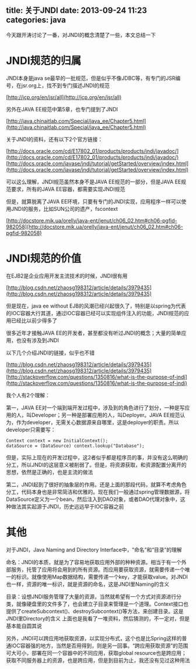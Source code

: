 title: 关于JNDI
date: 2013-09-24 11:23
categories: java
---
今天跟开涛讨论了一番，对JNDI的概念清楚了一些，本文总结一下 
<!--more-->

# JNDI规范的归属 

JNDI本身是java se最早的一批规范，但是似乎不像JDBC等，有专门的JSR编号，在jsr.org上，找不到专门描述JNDI的规范 

[http://jcp.org/en/jsr/all](http://jcp.org/en/jsr/all) 

另外在JAVA EE规范中第5章，也专门提到了JNDI 

[http://java.chinaitlab.com/Special/java_ee/Chapter5.html](http://java.chinaitlab.com/Special/java_ee/Chapter5.html) 

关于JNDI的资料，还有以下2个官方链接： 

[http://docs.oracle.com/cd/E17802_01/products/products/jndi/javadoc/](http://docs.oracle.com/cd/E17802_01/products/products/jndi/javadoc/) 
[http://docs.oracle.com/javase/jndi/tutorial/getStarted/overview/index.html](http://docs.oracle.com/javase/jndi/tutorial/getStarted/overview/index.html) 

可以这么理解，JNDI规范虽然本身不是JAVA EE规范的一部分，但是JAVA EE规范要求，所有的JAVA EE容器，都需要实现JNDI规范 

但是，就算脱离了JAVA EE环境，只要有专门的JNDI实现，应用程序一样可以使用JNDI的服务，比如SUN公司的遗产，fscontext 

[http://docstore.mik.ua/orelly/java-ent/jenut/ch06_02.htm#ch06-pgfid-982058](http://docstore.mik.ua/orelly/java-ent/jenut/ch06_02.htm#ch06-pgfid-982058) 

# JNDI规范的价值 

在EJB2是企业应用开发主流技术的时候，JNDI很有用 

[http://blog.csdn.net/zhaosg198312/article/details/3979435](http://blog.csdn.net/zhaosg198312/article/details/3979435) 

但是现在，java ee without EJB的风潮已经兴起很久了，特别是以spring为代表的IOC容器大行其道，通过IOC容器已经可以实现组件注入的功能，JNDI规范的应用已经比以前少得多了 

很多近年才接触JAVA EE的开发者，甚至都没有听过JNDI的概念；大量的简单应用，也没有涉及到JNDI 

以下几个介绍JNDI的链接，似乎也不错 

[http://blog.csdn.net/zhaosg198312/article/details/3979435](http://blog.csdn.net/zhaosg198312/article/details/3979435) 
[http://stackoverflow.com/questions/1350816/what-is-the-purpose-of-jndi](http://stackoverflow.com/questions/1350816/what-is-the-purpose-of-jndi) 

我个人有2个理解： 

第一，JAVA EE对一个端到端开发过程中，涉及到的角色进行了划分，一种是写应用的人，叫Developer；另一种是部署应用的人，叫Deployer。JAVA EE规范认为，作为developer，无需关心数据源来自哪里，这是deployer的职责。所以developer只需要写：
```
Context context = new InitialContext();
dataSource = (DataSource) context.lookup("Database");
```

但是，实际上现在的开发过程中，这2者似乎都是程序员的事，并没有这么明确的分工，所以JNDI的这层意义被削弱了。但是，将资源获取，和资源配置分离开的思想，依然是正确的，也是主流的做法 

第二，JNDI起到了很好的抽象层的作用。还是上面的那段代码，就算不考虑角色分工，代码本身也是非常简洁和优雅的。现在我们一般通过spring管理数据源，将DataSource定义为一个bean，然后注入到DAO对象，或者DAO代理对象中，这种做法其实起源于JNDI，历史远远早于IOC容器之前 

# 其他 

对于JNDI，Java Naming and Directory Interface中，“命名”和“目录”的理解 

命名：JNDI的本质，就是为了容易地获取应用外部的种种资源。相当于有一个外部服务，托管了应用将会用到的所有资源。而应用要获取资源，就需要传递一个唯一的标识。就像使用Map数据结构，需要传递一个key，才能获取value。对JNDI也一样，资源的唯一标识，就是资源的命名，这是JNDI里Naming的含义 

目录：设想JNDI服务管理了大量的资源，当然就希望有一个方式对资源进行分类，就像硬盘里的文件多了，也会建立子目录来管理是一个道理。Context接口也提供了createSubcontext()、destroySubcontext()等方法，来创建目录。这是JNDI里Directory的含义 上面也是我看了一堆资料，然后猜测的，不一定对，但是基本能自圆其说 

另外，JNDI可以跨应用地获取资源，以实现分布式，这个也是比Spring这样的普通IOC容器强的地方，当然是否用得到，则是另一回事。“跨应用获取资源”的范围可大可小，部署在同一个容器中的不同应用，获取global resource也是跨应用；获取不同服务器上的资源，也是跨应用，但是到目前为止，我还没有见过这种用法